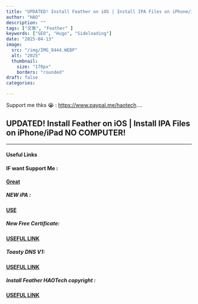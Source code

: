 ```yaml
---
title: "UPDATED! Install Feather on iOS | Install IPA Files on iPhone/iPad NO COMPUTER!"
author: "HAO"
description: ""
tags: ["文章", "Feather" ]
keywords: ["SEO", "Hugo", "Sideloading"]
date: "2025-04-13"
image:
  src: "/img/IMG_8444.WEBP"
  alt: "2025"
  thumbnail:
    size: "170px"
    borders: "rounded"
draft: false
categories:

---
```


Support me thks 😭 : https://www.paypal.me/haotech....
<!--more-->

## **UPDATED! Install Feather on iOS | Install IPA Files on iPhone/iPad NO COMPUTER!**

---

#### **Useful Links**

#### **<and font style="background: "> IF want Support Me :</font>** 
**[ Great](https://www.paypal.me/haotech)**

##### **<and font style="background: "> NEW iPA : </font>** 
**[  USE](https://www.patreon.com/hao8?utm_medium=unknown&utm_source=join_link&utm_campaign=creatorshare_creator&utm_content=copyLink)**

##### **<font style="background:  "> New Free Certificate:</font>** 
**[ USEFUL LINK ](https://www.patreon.com/posts/125301566?utm_campaign=postshare_creator)**

##### **<font style="background:  "> Toasty DNS V1:</font>** 
**[ USEFUL LINK](https://jiun8631.pages.dev/post/new-esign-250413/)**

##### **<font style="background:  "> Install Feather HAOTech copyright  :</font>** 
**[ USEFUL LINK](https://shorturl.at/d67vN)**